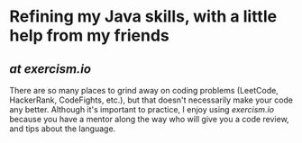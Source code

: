 # Refining my Java skills, with a little help from my friends
## _at exercism.io_

There are so many places to grind away on coding problems (LeetCode, HackerRank, CodeFights, etc.), but that doesn't necessarily make your code any better. Although it's important to practice, I enjoy using _exercism.io_ because you have a mentor along the way who will give you a code review, and tips about the language.
